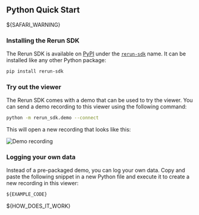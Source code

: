 ## Python Quick Start

${SAFARI_WARNING}

### Installing the Rerun SDK

The Rerun SDK is available on [PyPI](https://pypi.org/) under the
[`rerun-sdk`](https://pypi.org/project/rerun-sdk/) name. It can be installed like any other
Python package:

```sh
pip install rerun-sdk
```

### Try out the viewer

The Rerun SDK comes with a demo that can be used to try the viewer. You can send a demo recording
to this viewer using the following command:

```sh
python -m rerun_sdk.demo --connect
```

This will open a new recording that looks like this:

![Demo recording](https://static.rerun.io/quickstart2_simple_cube/632a8f1c79f70a2355fad294fe085291fcf3a8ae/768w.png)


### Logging your own data

Instead of a pre-packaged demo, you can log your own data. Copy and paste the following snippet in a new Python file and execute it to create a new recording in this viewer:

```python
${EXAMPLE_CODE}
```

${HOW_DOES_IT_WORK}
